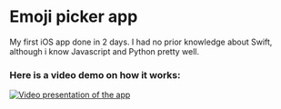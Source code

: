 #  Emoji picker app

My first iOS app done in 2 days.
I had no prior knowledge about Swift, although i know Javascript and Python pretty well.

### Here is a video demo on how it works:
[![Video presentation of the app](https://img.youtube.com/vi/8hSOkZ2YdcM/0.jpg)](https://www.youtube.com/watch?v=8hSOkZ2YdcM)

